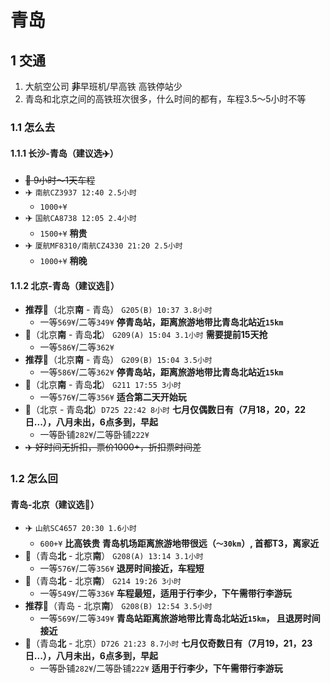 # 青岛  
## 1 交通  
 1. 大航空公司 **非**早班机/早高铁 高铁停站少  
 2. 青岛和北京之间的高铁班次很多，什么时间的都有，车程3.5～5小时不等  
### 1.1 怎么去  
#### 1.1.1 长沙-青岛（建议选:airplane:）  
 - ~~:bullettrain_side: 9小时～1天车程~~
 - :airplane: `南航CZ3937 12:40 2.5小时`
	 - `1000+¥`  
 - :airplane: `国航CA8738 12:05 2.4小时`
	 - `1500+¥` **稍贵**
 - :airplane: `厦航MF8310/南航CZ4330 21:20 2.5小时`
	 - `1000+¥` **稍晚**  
#### 1.1.2 北京-青岛（建议选:bullettrain_side:）  
 - **推荐**:bullettrain_side:（北京**南** - 青岛） `G205(B) 10:37 3.8小时`  
	 - 一等`569¥`/二等`349¥`  **停青岛站，距离旅游地带比青岛北站近`15km`**  
 - :bullettrain_side:（北京**南** - 青岛**北**） `G209(A) 15:04 3.1小时` **需要提前15天抢**  
	 - 一等`586¥`/二等`362¥`   
 - **推荐**:bullettrain_side:（北京**南** - 青岛） `G209(B) 15:04 3.5小时`  
	 - 一等`586¥`/二等`362¥`  **停青岛站，距离旅游地带比青岛北站近`15km`**  
 - :bullettrain_side:（北京**南** - 青岛**北**） `G211 17:55 3小时`  
	 - 一等`576¥`/二等`356¥`  **适合第二天开始玩**  
 - :bullettrain_front:（北京 - 青岛**北**）`D725 22:42 8小时` **七月仅偶数日有（7月18，20，22日...），八月未出，6点多到，早起**  
	 - 一等卧铺`282¥`/二等卧铺`222¥`  
 - ~~:airplane: 好时间无折扣，票价1000+，折扣票时间差~~  
### 1.2 怎么回  
#### 青岛-北京（建议选:bullettrain_side:）  
 - :airplane: `山航SC4657 20:30 1.6小时`   
	 - `600+¥` **比高铁贵 青岛机场距离旅游地带很远（`～30km`）, 首都T3，离家近**  
 - :bullettrain_side:（青岛**北** - 北京**南**） `G208(A) 13:14 3.1小时`  
	 - 一等`576¥`/二等`356¥` **退房时间接近，车程短**   
 - :bullettrain_side:（青岛**北** - 北京**南**） `G214 19:26 3小时`  
	 - 一等`549¥`/二等`336¥`  **车程最短，适用于行李少，下午需带行李游玩**
 - **推荐**:bullettrain_side:（青岛 - 北京**南**） `G208(B) 12:54 3.5小时`  
	 - 一等`569¥`/二等`349¥` **青岛站距离旅游地带比青岛北站近`15km`， 且退房时间接近**
 - :bullettrain_front:（青岛**北** - 北京）`D726 21:23 8.7小时` **七月仅奇数日有（7月19，21，23日...），八月未出，6点多到，早起**  
	 - 一等卧铺`282¥`/二等卧铺`222¥`  **适用于行李少，下午需带行李游玩**  